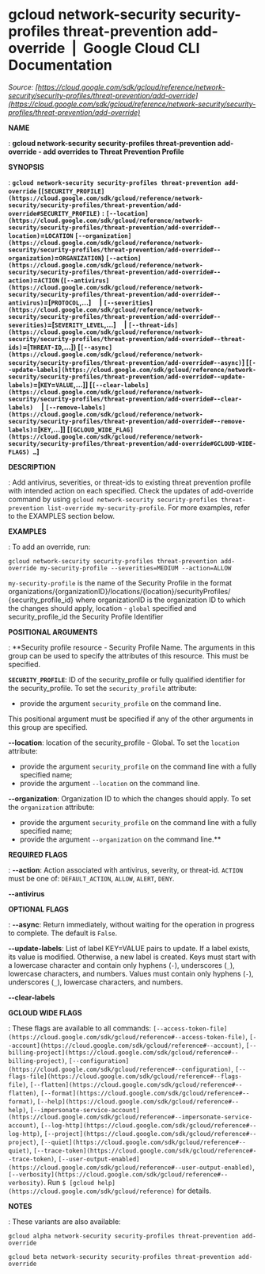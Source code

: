 # gcloud network-security security-profiles threat-prevention add-override  |  Google Cloud CLI Documentation

*Source: [https://cloud.google.com/sdk/gcloud/reference/network-security/security-profiles/threat-prevention/add-override](https://cloud.google.com/sdk/gcloud/reference/network-security/security-profiles/threat-prevention/add-override)*

**NAME**

: **gcloud network-security security-profiles threat-prevention add-override - add overrides to Threat Prevention Profile**

**SYNOPSIS**

: **`gcloud network-security security-profiles threat-prevention add-override` (`[SECURITY_PROFILE](https://cloud.google.com/sdk/gcloud/reference/network-security/security-profiles/threat-prevention/add-override#SECURITY_PROFILE)` : `[--location](https://cloud.google.com/sdk/gcloud/reference/network-security/security-profiles/threat-prevention/add-override#--location)`=`LOCATION` `[--organization](https://cloud.google.com/sdk/gcloud/reference/network-security/security-profiles/threat-prevention/add-override#--organization)`=`ORGANIZATION`) `[--action](https://cloud.google.com/sdk/gcloud/reference/network-security/security-profiles/threat-prevention/add-override#--action)`=`ACTION` (`[--antivirus](https://cloud.google.com/sdk/gcloud/reference/network-security/security-profiles/threat-prevention/add-override#--antivirus)`=[`PROTOCOL`,…]     | `[--severities](https://cloud.google.com/sdk/gcloud/reference/network-security/security-profiles/threat-prevention/add-override#--severities)`=[`SEVERITY_LEVEL`,…]     | `[--threat-ids](https://cloud.google.com/sdk/gcloud/reference/network-security/security-profiles/threat-prevention/add-override#--threat-ids)`=[`THREAT-ID`,…]) [`[--async](https://cloud.google.com/sdk/gcloud/reference/network-security/security-profiles/threat-prevention/add-override#--async)`] [`[--update-labels](https://cloud.google.com/sdk/gcloud/reference/network-security/security-profiles/threat-prevention/add-override#--update-labels)`=[`KEY`=`VALUE`,…]] [`[--clear-labels](https://cloud.google.com/sdk/gcloud/reference/network-security/security-profiles/threat-prevention/add-override#--clear-labels)`     | `[--remove-labels](https://cloud.google.com/sdk/gcloud/reference/network-security/security-profiles/threat-prevention/add-override#--remove-labels)`=[`KEY`,…]] [`[GCLOUD_WIDE_FLAG](https://cloud.google.com/sdk/gcloud/reference/network-security/security-profiles/threat-prevention/add-override#GCLOUD-WIDE-FLAGS) …`]**

**DESCRIPTION**

: Add antivirus, severities, or threat-ids to existing threat prevention profile
with intended action on each specified. Check the updates of add-override
command by using `gcloud network-security security-profiles
threat-prevention list-override my-security-profile`.
For more examples, refer to the EXAMPLES section below.

**EXAMPLES**

: To add an override, run:

```
gcloud network-security security-profiles threat-prevention add-override my-security-profile --severities=MEDIUM --action=ALLOW
```

`my-security-profile` is the name of the Security Profile in the
format organizations/{organizationID}/locations/{location}/securityProfiles/
{security_profile_id} where organizationID is the organization ID to which the
changes should apply, location - `global` specified and
security_profile_id the Security Profile Identifier

**POSITIONAL ARGUMENTS**

: **Security profile resource - Security Profile Name. The arguments in this group
can be used to specify the attributes of this resource.
This must be specified.

**`SECURITY_PROFILE`**:
ID of the security_profile or fully qualified identifier for the
security_profile.
To set the `security_profile` attribute:

- provide the argument `security_profile` on the command line.

This positional argument must be specified if any of the other arguments in this
group are specified.

**--location**:
location of the security_profile - Global.
To set the `location` attribute:

- provide the argument `security_profile` on the command line with a
fully specified name;
- provide the argument `--location` on the command line.

**--organization**:
Organization ID to which the changes should apply.
To set the `organization` attribute:

- provide the argument `security_profile` on the command line with a
fully specified name;
- provide the argument `--organization` on the command line.**

**REQUIRED FLAGS**

: **--action**:
Action associated with antivirus, severity, or threat-id.
`ACTION` must be one of: `DEFAULT_ACTION`,
`ALLOW`, `ALERT`, `DENY`.

**--antivirus**

**OPTIONAL FLAGS**

: **--async**:
Return immediately, without waiting for the operation in progress to complete.
The default is `False`.

**--update-labels**:
List of label KEY=VALUE pairs to update. If a label exists, its value is
modified. Otherwise, a new label is created.
Keys must start with a lowercase character and contain only hyphens
(`-`), underscores (`_`), lowercase characters, and
numbers. Values must contain only hyphens (`-`), underscores
(`_`), lowercase characters, and numbers.

**--clear-labels**

**GCLOUD WIDE FLAGS**

: These flags are available to all commands: `[--access-token-file](https://cloud.google.com/sdk/gcloud/reference#--access-token-file)`,
`[--account](https://cloud.google.com/sdk/gcloud/reference#--account)`, `[--billing-project](https://cloud.google.com/sdk/gcloud/reference#--billing-project)`,
`[--configuration](https://cloud.google.com/sdk/gcloud/reference#--configuration)`,
`[--flags-file](https://cloud.google.com/sdk/gcloud/reference#--flags-file)`,
`[--flatten](https://cloud.google.com/sdk/gcloud/reference#--flatten)`, `[--format](https://cloud.google.com/sdk/gcloud/reference#--format)`, `[--help](https://cloud.google.com/sdk/gcloud/reference#--help)`, `[--impersonate-service-account](https://cloud.google.com/sdk/gcloud/reference#--impersonate-service-account)`,
`[--log-http](https://cloud.google.com/sdk/gcloud/reference#--log-http)`,
`[--project](https://cloud.google.com/sdk/gcloud/reference#--project)`, `[--quiet](https://cloud.google.com/sdk/gcloud/reference#--quiet)`, `[--trace-token](https://cloud.google.com/sdk/gcloud/reference#--trace-token)`, `[--user-output-enabled](https://cloud.google.com/sdk/gcloud/reference#--user-output-enabled)`,
`[--verbosity](https://cloud.google.com/sdk/gcloud/reference#--verbosity)`.
Run `$ [gcloud help](https://cloud.google.com/sdk/gcloud/reference)` for details.

**NOTES**

: These variants are also available:

```
gcloud alpha network-security security-profiles threat-prevention add-override
```

```
gcloud beta network-security security-profiles threat-prevention add-override
```